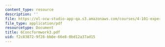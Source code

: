 ```yaml
---
content_type: resource
description: ''
file: https://ol-ocw-studio-app-qa.s3.amazonaws.com/courses/4-101-experiencing-architecture-studio-spring-2003/f2c838729f28bb0e66e80bd12a37ad15_6Concformwork3.pdf
file_type: application/pdf
resourcetype: Document
title: 6Concformwork3.pdf
uid: f2c83872-9f28-bb0e-66e8-0bd12a37ad15
---
```

